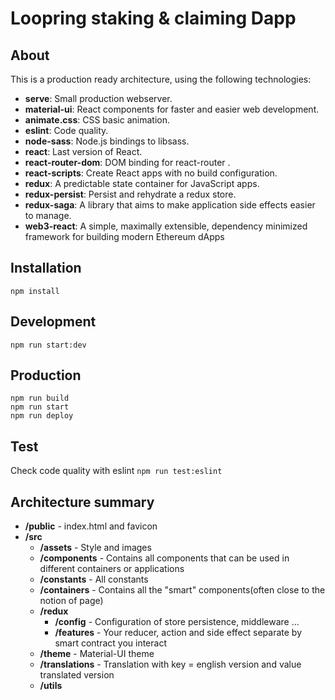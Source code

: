 # **Loopring staking & claiming Dapp**
## **About**
This is a production ready architecture, using  the following technologies:
- **serve**: Small production webserver.
- **material-ui**: React components for faster and easier web development.
- **animate.css**: CSS basic animation.
- **eslint**: Code quality.
- **node-sass**: Node.js bindings to libsass.
- **react**: Last version of React.
- **react-router-dom**: DOM binding for react-router .
- **react-scripts**: Create React apps with no build configuration.
- **redux**: A predictable state container for JavaScript apps.
- **redux-persist**: Persist and rehydrate a redux store.
- **redux-saga**: A library that aims to make application side effects easier to manage.
- **web3-react**: A simple, maximally extensible, dependency minimized framework for building modern Ethereum dApps

## **Installation**
`npm install`
## **Development**
`npm run start:dev`
## **Production**
```
npm run build
npm run start
npm run deploy
```
## **Test**
Check code quality with eslint `npm run test:eslint`

## **Architecture summary**
- **/public** - index.html and favicon
- **/src**
    - **/assets** - Style and images
    - **/components** - Contains all components that can be used in different containers or applications
    - **/constants** - All constants
    - **/containers** - Contains all the "smart" components(often close to the notion of page)
    - **/redux**
        - **/config** - Configuration of store persistence, middleware ...
        - **/features** - Your reducer, action and side effect separate by smart contract you interact
    - **/theme** - Material-UI theme
    - **/translations** - Translation with key = english version and value translated version
    - **/utils**
